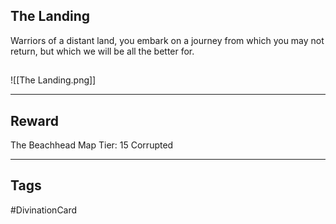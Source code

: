 ## The Landing
Warriors of a distant land, you embark on a journey from which you may not return, but which we will be all the better for.
## 
![[The Landing.png]]

---
## Reward
The Beachhead
Map Tier: 15
Corrupted

---
## Tags
#DivinationCard